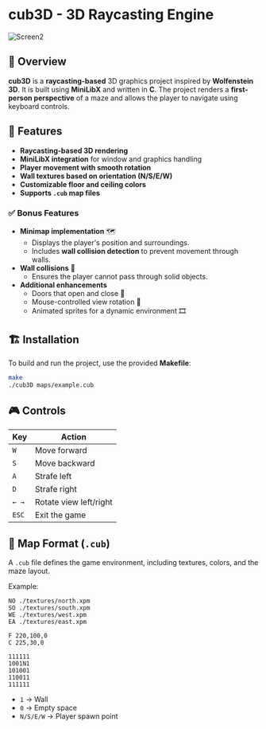 # cub3D - 3D Raycasting Engine  
![Screen2](https://github.com/user-attachments/assets/135a8cf2-6633-491b-8d8a-fc1309be96ec)

## 📜 Overview  
**cub3D** is a **raycasting-based** 3D graphics project inspired by **Wolfenstein 3D**. It is built using **MiniLibX** and written in **C**. The project renders a **first-person perspective** of a maze and allows the player to navigate using keyboard controls.  

## 🎯 Features  
- **Raycasting-based 3D rendering**  
- **MiniLibX integration** for window and graphics handling  
- **Player movement with smooth rotation**  
- **Wall textures based on orientation (N/S/E/W)**  
- **Customizable floor and ceiling colors**  
- **Supports `.cub` map files**  

### ✅ Bonus Features  
- **Minimap implementation** 🗺️  
  - Displays the player's position and surroundings.  
  - Includes **wall collision detection** to prevent movement through walls.  
- **Wall collisions** 🚧  
  - Ensures the player cannot pass through solid objects.  
- **Additional enhancements**  
  - Doors that open and close 🚪  
  - Mouse-controlled view rotation 🎯  
  - Animated sprites for a dynamic environment 🎞️  

## 🏗️ Installation  
To build and run the project, use the provided **Makefile**:  

```bash
make
./cub3D maps/example.cub
```

## 🎮 Controls  
| Key | Action |
|------|--------|
| `W` | Move forward |
| `S` | Move backward |
| `A` | Strafe left |
| `D` | Strafe right |
| `← →` | Rotate view left/right |
| `ESC` | Exit the game |

## 📌 Map Format (`.cub`)  
A `.cub` file defines the game environment, including textures, colors, and the maze layout.  

Example:  
```
NO ./textures/north.xpm  
SO ./textures/south.xpm  
WE ./textures/west.xpm  
EA ./textures/east.xpm  

F 220,100,0  
C 225,30,0  

111111  
1001N1  
101001  
110011  
111111  
```
- `1` → Wall  
- `0` → Empty space  
- `N/S/E/W` → Player spawn point  
